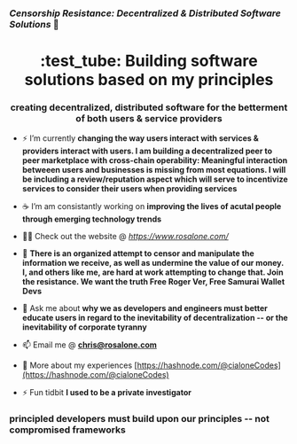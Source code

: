 ### *Censorship Resistance: Decentralized & Distributed Software Solutions*  :rocket: 


<h1 align="center"> :test_tube:  Building software solutions based on my principles</h1>
<h3 align="center">creating decentralized, distributed software for the betterment of both users & service providers</h3>

- ⚡ I’m currently **changing the way users interact with services & providers interact with users. I am building a decentralized peer to peer marketplace with cross-chain operability: Meaningful interaction betweeen users and businesses is missing from most equations. I will be including a review/reputation aspect which will serve to incentivize services to consider their users when providing services** 

- :coffee:   I’m am consistantly working on **improving the lives of acutal people through emerging technology trends**

- 👨‍💻 Check out the website @ *https://www.rosalone.com/*

- :ninja: **There is an organized attempt to censor and manipulate the information we receive, as well as undermine the value of our money. I, and others like me, are hard at work attempting to change that. Join the resistance. We want the truth Free Roger Ver, Free Samurai Wallet Devs**

- 💬 Ask me about **why we as developers and engineers must better educate users in regard to the inevitability of decentralization -- or the inevitability of corporate tyranny**

- 📫 Email me @ **chris@rosalone.com**

- 📄 More about my experiences [https://hashnode.com/@cialoneCodes](https://hashnode.com/@cialoneCodes)

- ⚡ Fun tidbit **I used to be a private investigator**

<h3 align="left">principled developers must build upon our principles -- not compromised frameworks</h3>


